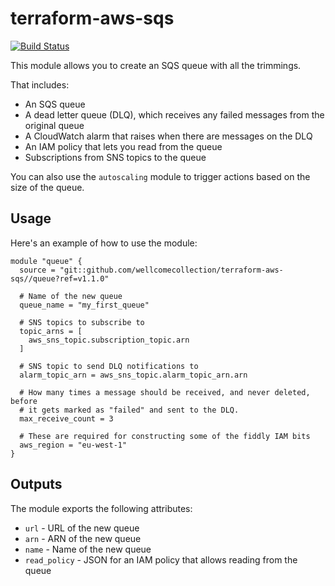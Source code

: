 # terraform-aws-sqs

[![Build Status](https://travis-ci.org/wellcomecollection/terraform-aws-sqs.svg?branch=master)](https://travis-ci.org/wellcomecollection/terraform-aws-sqs)

This module allows you to create an SQS queue with all the trimmings.

That includes:

*   An SQS queue
*   A dead letter queue (DLQ), which receives any failed messages from the original queue
*   A CloudWatch alarm that raises when there are messages on the DLQ
*   An IAM policy that lets you read from the queue
*   Subscriptions from SNS topics to the queue

You can also use the `autoscaling` module to trigger actions based on the size of the queue.


## Usage

Here's an example of how to use the module:

```hcl
module "queue" {
  source = "git::github.com/wellcomecollection/terraform-aws-sqs//queue?ref=v1.1.0"

  # Name of the new queue
  queue_name = "my_first_queue"

  # SNS topics to subscribe to
  topic_arns = [
    aws_sns_topic.subscription_topic.arn
  ]

  # SNS topic to send DLQ notifications to
  alarm_topic_arn = aws_sns_topic.alarm_topic_arn.arn

  # How many times a message should be received, and never deleted, before
  # it gets marked as "failed" and sent to the DLQ.
  max_receive_count = 3

  # These are required for constructing some of the fiddly IAM bits
  aws_region = "eu-west-1"
}
```


## Outputs

The module exports the following attributes:

*   `url` - URL of the new queue
*   `arn` - ARN of the new queue
*   `name` - Name of the new queue
*   `read_policy` - JSON for an IAM policy that allows reading from the queue
